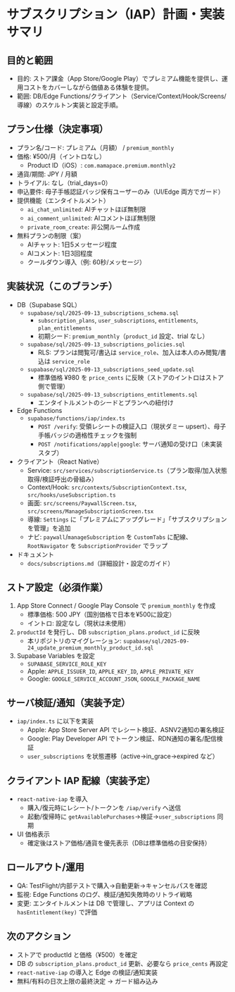 # サブスクリプション（IAP）計画・実装サマリ

## 目的と範囲
- 目的: ストア課金（App Store/Google Play）でプレミアム機能を提供し、運用コストをカバーしながら価値ある体験を提供。
- 範囲: DB/Edge Functions/クライアント（Service/Context/Hook/Screens/導線）のスケルトン実装と設定手順。

## プラン仕様（決定事項）
- プラン名/コード: プレミアム（月額） / `premium_monthly`
- 価格: ¥500/月（イントロなし）
  - Product ID（iOS）: `com.mamapace.premium.monthly2`
- 通貨/期間: JPY / 月額
- トライアル: なし（trial_days=0）
- 申込要件: 母子手帳認証バッジ保有ユーザーのみ（UI/Edge 両方でガード）
- 提供機能（エンタイトルメント）
  - `ai_chat_unlimited`: AIチャットほぼ無制限
  - `ai_comment_unlimited`: AIコメントほぼ無制限
  - `private_room_create`: 非公開ルーム作成
- 無料プランの制限（案）
  - AIチャット: 1日5メッセージ程度
  - AIコメント: 1日3回程度
  - クールダウン導入（例: 60秒/メッセージ）

## 実装状況（このブランチ）
- DB（Supabase SQL）
  - `supabase/sql/2025-09-13_subscriptions_schema.sql`
    - `subscription_plans`, `user_subscriptions`, `entitlements`, `plan_entitlements`
    - 初期シード: `premium_monthly`（`product_id` 設定、trial なし）
  - `supabase/sql/2025-09-13_subscriptions_policies.sql`
    - RLS: プランは閲覧可/書込は `service_role`、加入は本人のみ閲覧/書込は `service_role`
  - `supabase/sql/2025-09-13_subscriptions_seed_update.sql`
    - 標準価格 ¥980 を `price_cents` に反映（ストアのイントロはストア側で管理）
  - `supabase/sql/2025-09-13_subscriptions_entitlements.sql`
    - エンタイトルメントのシードとプランへの紐付け
- Edge Functions
  - `supabase/functions/iap/index.ts`
    - `POST /verify`: 受領レシートの検証入口（現状ダミー upsert）、母子手帳バッジの適格性チェックを強制
    - `POST /notifications/apple|google`: サーバ通知の受け口（未実装スタブ）
- クライアント（React Native）
  - Service: `src/services/subscriptionService.ts`（プラン取得/加入状態取得/検証呼出の骨組み）
  - Context/Hook: `src/contexts/SubscriptionContext.tsx`, `src/hooks/useSubscription.ts`
  - 画面: `src/screens/PaywallScreen.tsx`, `src/screens/ManageSubscriptionScreen.tsx`
  - 導線: `Settings` に「プレミアムにアップグレード」「サブスクリプションを管理」を追加
  - ナビ: `paywall`/`manageSubscription` を `CustomTabs` に配線、`RootNavigator` を `SubscriptionProvider` でラップ
- ドキュメント
  - `docs/subscriptions.md`（詳細設計・設定のガイド）

## ストア設定（必須作業）
1. App Store Connect / Google Play Console で `premium_monthly` を作成
   - 標準価格: 500 JPY（国別価格で日本を¥500に設定）
   - イントロ: 設定なし（現状は未使用）
2. `productId` を発行し、DB `subscription_plans.product_id` に反映
   - 本リポジトリのマイグレーション: `supabase/sql/2025-09-24_update_premium_monthly_product_id.sql`
3. Supabase Variables を設定
   - `SUPABASE_SERVICE_ROLE_KEY`
   - Apple: `APPLE_ISSUER_ID`, `APPLE_KEY_ID`, `APPLE_PRIVATE_KEY`
   - Google: `GOOGLE_SERVICE_ACCOUNT_JSON`, `GOOGLE_PACKAGE_NAME`

## サーバ検証/通知（実装予定）
- `iap/index.ts` に以下を実装
  - Apple: App Store Server API でレシート検証、ASNV2通知の署名検証
  - Google: Play Developer API でトークン検証、RDN通知の署名/配信検証
  - `user_subscriptions` を状態遷移（active→in_grace→expired など）

## クライアント IAP 配線（実装予定）
- `react-native-iap` を導入
  - 購入/復元時にレシート/トークンを `/iap/verify` へ送信
  - 起動/復帰時に `getAvailablePurchases`→検証→`user_subscriptions` 同期
- UI 価格表示
  - 確定後はストア価格/通貨を優先表示（DBは標準価格の目安保持）

## ロールアウト/運用
- QA: TestFlight/内部テストで購入→自動更新→キャンセルパスを確認
- 監視: Edge Functions のログ、検証/通知失敗時のリトライ戦略
- 変更: エンタイトルメントは DB で管理し、アプリは Context の `hasEntitlement(key)` で評価

## 次のアクション
- ストアで productId と価格（¥500）を確定
- DB の `subscription_plans.product_id` 更新、必要なら `price_cents` 再設定
- `react-native-iap` の導入と Edge の検証/通知実装
- 無料/有料の日次上限の最終決定 → ガード組み込み
